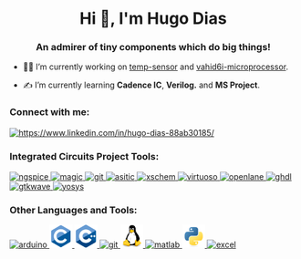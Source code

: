 <h1 align="center">Hi 👋, I'm Hugo Dias</h1>
<h3 align="center">An admirer of tiny components which do big things!</h3>

- 👨‍💻 I’m currently working on [temp-sensor](https://github.com/hugodiasg/temp-sensor) and [vahid6i-microprocessor](https://github.com/hugodiasg/vahid6i-microprocessor).

- ✍️ I’m currently learning **Cadence IC**, **Verilog.** and **MS Project**.

<h3 align="left">Connect with me:</h3>
<p align="left">
<a href="https://linkedin.com/in/https://www.linkedin.com/in/hugo-dias-88ab30185/" target="blank"><img align="center" src="https://raw.githubusercontent.com/rahuldkjain/github-profile-readme-generator/master/src/images/icons/Social/linked-in-alt.svg" alt="https://www.linkedin.com/in/hugo-dias-88ab30185/" height="30" width="40" /></a>
</p>

<h3 align="left">Integrated Circuits Project Tools:</h3>
<p align="left"> <a href="https://ngspice.sourceforge.io/#" target="_blank" rel="noreferrer">
  <img src="https://user-images.githubusercontent.com/80465879/228425804-78b140ad-ecb9-45f8-8047-0ebd9e4cba45.png" alt="ngspice" width="40" height="40"/> </a> <a href="http://opencircuitdesign.com/magic/" target="_blank" rel="noreferrer">
  <img src="https://user-images.githubusercontent.com/80465879/228425665-ed950f17-6b5c-4e59-8fcd-aec144912a79.png" alt="magic" width="40" height="40"/> </a> <a href="http://opencircuitdesign.com/netgen/" target="netgen" rel="noreferrer"> <img src="https://user-images.githubusercontent.com/80465879/214831002-84d2d921-0013-4a53-b3e8-ac64475d1344.png" alt="git" width="40" height="40"/> </a> <a href="http://rfic.eecs.berkeley.edu/~niknejad/asitic.html" target="_blank" rel="noreferrer"> <img src="http://rfic.eecs.berkeley.edu/~niknejad/art/sp-trans.png" alt="asitic" width="40" height="40"/> </a> <a href="https://xschem.sourceforge.io/stefan/index.html" target="_blank" rel="noreferrer"> <img src="https://user-images.githubusercontent.com/80465879/214832513-8eb0c734-006c-4151-a18b-66d9f89d95b9.png" alt="xschem" width="40" height="40"/> </a> <a href="https://www.cadence.com/en_US/home/tools/custom-ic-analog-rf-design/layout-design/virtuoso-layout-suite.html" target="_blank" rel="noreferrer"> <img src="https://user-images.githubusercontent.com/80465879/214833988-c610fa7b-f183-428f-97f3-bec8ab78c388.png" alt="virtuoso" width="40" height="40"/> </a><a href="https://github.com/The-OpenROAD-Project/OpenLane" target="_blank" rel="noreferrer"> <img src="https://avatars.githubusercontent.com/u/42419825?s=48&v=4" alt="openlane" width="40" height="40"/> </a><a href="https://github.com/ghdl/ghdl" target="_blank" rel="noreferrer"> <img src="https://avatars.githubusercontent.com/u/34667246?s=200&v=4" alt="ghdl" width="40" height="40"/> </a><a href="https://gtkwave.sourceforge.net/" target="_blank" rel="noreferrer"> <img src="https://upload.wikimedia.org/wikipedia/commons/6/68/Gtkwave_256x256x32.png" alt="gtkwave" width="40" height="40"/> </a></a><a href="https://github.com/YosysHQ/yosys" target="_blank" rel="noreferrer"> <img src="https://user-images.githubusercontent.com/80465879/228424541-793b151c-dbfc-4d25-8efd-c8b4cc986735.png" alt="yosys" width="40" height="40"/> </a> </p>


<h3 align="left">Other Languages and Tools:</h3>
<p align="left"> <a href="https://www.arduino.cc/" target="_blank" rel="noreferrer"> <img src="https://cdn.worldvectorlogo.com/logos/arduino-1.svg" alt="arduino" width="40" height="40"/> </a> <a href="https://www.cprogramming.com/" target="_blank" rel="noreferrer"> <img src="https://raw.githubusercontent.com/devicons/devicon/master/icons/c/c-original.svg" alt="c" width="40" height="40"/> </a> <a href="https://www.w3schools.com/cpp/" target="_blank" rel="noreferrer"> <img src="https://raw.githubusercontent.com/devicons/devicon/master/icons/cplusplus/cplusplus-original.svg" alt="cplusplus" width="40" height="40"/> </a> <a href="https://git-scm.com/" target="_blank" rel="noreferrer"> <img src="https://www.vectorlogo.zone/logos/git-scm/git-scm-icon.svg" alt="git" width="40" height="40"/> </a> <a href="https://www.linux.org/" target="_blank" rel="noreferrer"> <img src="https://raw.githubusercontent.com/devicons/devicon/master/icons/linux/linux-original.svg" alt="linux" width="40" height="40"/> </a> <a href="https://www.mathworks.com/" target="_blank" rel="noreferrer"> <img src="https://upload.wikimedia.org/wikipedia/commons/2/21/Matlab_Logo.png" alt="matlab" width="40" height="40"/> </a> <a href="https://www.python.org" target="_blank" rel="noreferrer"> <img src="https://raw.githubusercontent.com/devicons/devicon/master/icons/python/python-original.svg" alt="python" width="40" height="40"/> </a> <a href="https://www.microsoft.com/pt-br/microsoft-365/excel" target="_blank" rel="noreferrer"> <img src="https://play-lh.googleusercontent.com/37EzETO6gZyKmCg2kBIFX1e9gkubxZrVa5fHJ6yOaa7VvEShHjKv2RdtwnZt9Sk258s=w480-h960" alt="excel" width="40" height="40"/></p>

